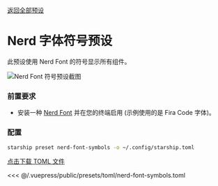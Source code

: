[返回全部预设](./README.md#nerd-font-symbols)

# Nerd 字体符号预设

此预设使用 Nerd Font 的符号显示所有组件。

![Nerd Font 符号预设截图](/presets/img/nerd-font-symbols.png)

### 前置要求

- 安装一种 [Nerd Font](https://www.nerdfonts.com/) 并在您的终端启用 (示例使用的是 Fira Code 字体)。

### 配置

```sh
starship preset nerd-font-symbols -o ~/.config/starship.toml
```

[点击下载 TOML 文件](/presets/toml/nerd-font-symbols.toml)

<<< @/.vuepress/public/presets/toml/nerd-font-symbols.toml
